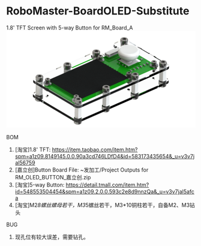 # RoboMaster-BoardOLED-Substitute
1.8' TFT Screen with 5-way Button for RM_Board_A
![image](RoboMaster-BoardOLED-Substitute.png)

BOM
1. [淘宝]1.8' TFT: https://item.taobao.com/item.htm?spm=a1z09.8149145.0.0.90a3cd746LDfD4&id=583173435654&_u=v3v7jal56759
2. [嘉立创]Button Board File: ~发加工/Project Outputs for RM_OLED_BUTTON_嘉立创.zip
3. [淘宝]5-way Button: https://detail.tmall.com/item.htm?id=548553504454&spm=a1z09.2.0.0.593c2e8d9nnzQa&_u=v3v7jal5afca
4. [淘宝]M2*8螺丝螺母若干，M3*5螺丝若干，M3*10铜柱若干，自备M2、M3钻头

BUG
1. 现孔位有较大误差，需要钻孔。
